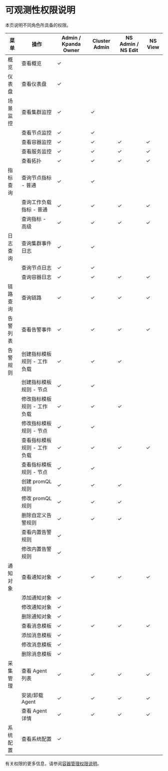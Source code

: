 # 可观测性权限说明

本页说明不同角色所具备的权限。

| 菜单   | 操作              | Admin / Kpanda Owner | Cluster Admin | NS Admin / NS Edit | NS View |
| ---- | --------------- | -------------------- | ------------- | ------------------ | ------- |
| 概览   | 查看概览            | &check;                    |               |                    |         |
| 仪表盘  | 查看仪表盘           | &check;                    |               |                    |         |
| 场景监控 | 查看集群监控          | &check;                    | &check;             |                    |         |
|      | 查看节点监控          | &check;                    | &check;             |                    |         |
|      | 查看容器监控          | &check;                    | &check;             | &check;                  | &check;       |
|      | 查看服务监控          | &check;                    | &check;             | &check;                  | &check;       |
|      | 查看拓扑            | &check;                    | &check;             | &check;                  | &check;       |
| 指标查询 | 查询节点指标 - 普通     | &check;                    | &check;             |                    |         |
|         | 查询工作负载指标 - 普通   | &check;                    | &check;             | &check;                  | &check;       |
|      | 查询指标 - 高级        | &check;                    | &check;             | &check;                  | &check;       |
| 日志查询 | 查询集群事件日志        | &check;                    | &check;             |                    |         |
|      | 查询节点日志          | &check;                    | &check;             |                    |         |
|      | 查询容器日志          | &check;                    | &check;             | &check;                  | &check;       |
| 链路查询 | 查询链路            | &check;                    | &check;             | &check;                  | &check;       |
| 告警列表 | 查看告警事件          | &check;                    | &check;             | &check;                  | &check;       |
| 告警规则 | 创建指标模板规则 - 工作负载   | &check;                    | &check;             | &check;                  |         |
|      | 创建指标模板规则 - 节点     | &check;                    | &check;             |                    |         |
|      | 修改指标模板规则 - 工作负载 | &check;                    | &check;             | &check;                  |         |
|      | 修改指标模板规则 - 节点   | &check;                    | &check;             |                    |         |
|      | 查看指标模板规则 - 工作负载 | &check;                    | &check;             | &check;                  | &check;       |
|      | 查看指标模板规则 - 节点   | &check;                    | &check;             |                    |         |
|      | 创建 promQL 规则    | &check;                    | &check;             | &check;                  |         |
|      | 修改 promQL 规则    | &check;                    | &check;             | &check;                  |         |
|      | 删除自定义告警规则       | &check;                    | &check;             | &check;                  |         |
|      | 查看内置告警规则        | &check;                    |               |                    |         |
|      | 修改内置告警规则        | &check;                    |               |                    |         |
| 通知对象 | 查看通知对象          | &check;                    | &check;             | &check;                  | &check;       |
|      | 添加通知对象          | &check;                    |               |                    |         |
|      | 修改通知对象          | &check;                    |               |                    |         |
|      | 删除通知对象          | &check;                    |               |                    |         |
|      | 查看消息模板          | &check;                    | &check;             | &check;                  | &check;       |
|      | 添加消息模板          | &check;                    |               |                    |         |
|      | 修改消息模板          | &check;                    |               |                    |         |
|      | 删除消息模板          | &check;                    |               |                    |         |
| 采集管理 | 查看 Agent 列表       | &check;                    | &check;             | &check;                  | &check;       |
|      | 安装/卸载 Agent  | &check;                    | &check;             | &check;                  | &check;       |
|      | 查看 Agent 详情     | &check;                    | &check;             | &check;                  | &check;       |
| 系统配置 | 查看系统配置          | &check;                    |               |                    |         |

有关权限的更多信息，请参阅[容器管理权限说明](../../kpanda/07UserGuide/Permissions/PermissionBrief.md)。
